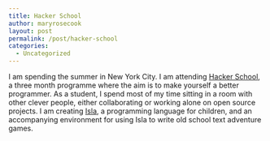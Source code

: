 ```yaml
---
title: Hacker School
author: maryrosecook
layout: post
permalink: /post/hacker-school
categories:
  - Uncategorized
---
```

I am spending the summer in New York City. I am attending [Hacker School][1], a three month programme where the aim is to make yourself a better programmer. As a student, I spend most of my time sitting in a room with other clever people, either collaborating or working alone on open source projects. I am creating [Isla][2], a programming language for children, and an accompanying environment for using Isla to write old school text adventure games.

 [1]: http://hackerschool.com
 [2]: http://isla.heroku.com